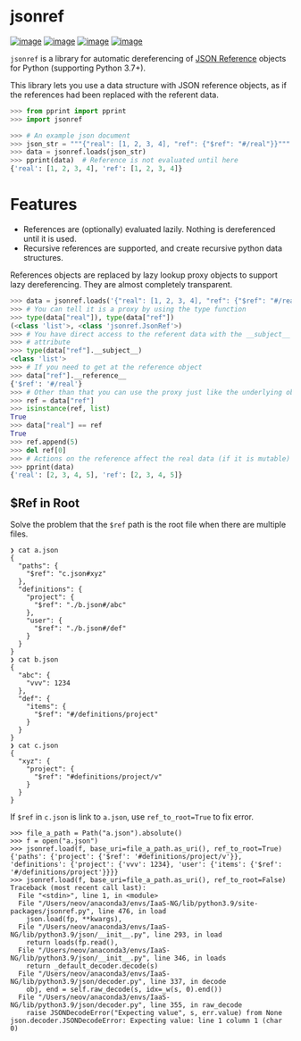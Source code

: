 # jsonref

[![image](https://github.com/gazpachoking/jsonref/actions/workflows/test.yml/badge.svg?branch=master)](https://github.com/gazpachoking/jsonref/actions/workflows/test.yml?query=branch%3Amaster)
[![image](https://readthedocs.org/projects/jsonref/badge/?version=latest)](https://jsonref.readthedocs.io/en/latest/)
[![image](https://coveralls.io/repos/gazpachoking/jsonref/badge.png?branch=master)](https://coveralls.io/r/gazpachoking/jsonref)
[![image](https://img.shields.io/pypi/v/jsonref?color=%2334D058&label=pypi%20package)](https://pypi.org/project/jsonref)

`jsonref` is a library for automatic dereferencing of [JSON
Reference](https://datatracker.ietf.org/doc/html/draft-pbryan-zyp-json-ref-03)
objects for Python (supporting Python 3.7+).

This library lets you use a data structure with JSON reference objects,
as if the references had been replaced with the referent data.

```python console
>>> from pprint import pprint
>>> import jsonref

>>> # An example json document
>>> json_str = """{"real": [1, 2, 3, 4], "ref": {"$ref": "#/real"}}"""
>>> data = jsonref.loads(json_str)
>>> pprint(data)  # Reference is not evaluated until here
{'real': [1, 2, 3, 4], 'ref': [1, 2, 3, 4]}
```

# Features

-   References are (optionally) evaluated lazily. Nothing is dereferenced until it is
    used.
-   Recursive references are supported, and create recursive python data
    structures.

References objects are replaced by lazy lookup proxy objects to support lazy 
dereferencing. They are almost completely transparent.

```python console
>>> data = jsonref.loads('{"real": [1, 2, 3, 4], "ref": {"$ref": "#/real"}}')
>>> # You can tell it is a proxy by using the type function
>>> type(data["real"]), type(data["ref"])
(<class 'list'>, <class 'jsonref.JsonRef'>)
>>> # You have direct access to the referent data with the __subject__
>>> # attribute
>>> type(data["ref"].__subject__)
<class 'list'>
>>> # If you need to get at the reference object
>>> data["ref"].__reference__
{'$ref': '#/real'}
>>> # Other than that you can use the proxy just like the underlying object
>>> ref = data["ref"]
>>> isinstance(ref, list)
True
>>> data["real"] == ref
True
>>> ref.append(5)
>>> del ref[0]
>>> # Actions on the reference affect the real data (if it is mutable)
>>> pprint(data)
{'real': [2, 3, 4, 5], 'ref': [2, 3, 4, 5]}
```



## $Ref in Root
Solve the problem that the `$ref` path is the root file when there are multiple files.

```shell
❯ cat a.json
{ 
  "paths": {
    "$ref": "c.json#xyz"
  },
  "definitions": {
    "project": {
      "$ref": "./b.json#/abc"
    },
    "user": {
      "$ref": "./b.json#/def"
    }
  }
}                                                                                                                       
❯ cat b.json
{ 
  "abc": {
    "vvv": 1234
  },
  "def": {
    "items": {
      "$ref": "#/definitions/project"
    }
  }
}                                                                                                                                    
❯ cat c.json
{
  "xyz": {
    "project": {
      "$ref": "#definitions/project/v"
    }
  }
}
```

If `$ref` in `c.json` is link to `a.json`, use `ref_to_root=True` to fix error.
```shell
>>> file_a_path = Path("a.json").absolute()
>>> f = open("a.json")
>>> jsonref.load(f, base_uri=file_a_path.as_uri(), ref_to_root=True)
{'paths': {'project': {'$ref': '#definitions/project/v'}}, 'definitions': {'project': {'vvv': 1234}, 'user': {'items': {'$ref': '#/definitions/project'}}}}
>>> jsonref.load(f, base_uri=file_a_path.as_uri(), ref_to_root=False)
Traceback (most recent call last):
  File "<stdin>", line 1, in <module>
  File "/Users/neov/anaconda3/envs/IaaS-NG/lib/python3.9/site-packages/jsonref.py", line 476, in load
    json.load(fp, **kwargs),
  File "/Users/neov/anaconda3/envs/IaaS-NG/lib/python3.9/json/__init__.py", line 293, in load
    return loads(fp.read(),
  File "/Users/neov/anaconda3/envs/IaaS-NG/lib/python3.9/json/__init__.py", line 346, in loads
    return _default_decoder.decode(s)
  File "/Users/neov/anaconda3/envs/IaaS-NG/lib/python3.9/json/decoder.py", line 337, in decode
    obj, end = self.raw_decode(s, idx=_w(s, 0).end())
  File "/Users/neov/anaconda3/envs/IaaS-NG/lib/python3.9/json/decoder.py", line 355, in raw_decode
    raise JSONDecodeError("Expecting value", s, err.value) from None
json.decoder.JSONDecodeError: Expecting value: line 1 column 1 (char 0)
```









